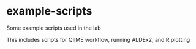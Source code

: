 # example-scripts
Some example scripts used in the lab

This includes scripts for QIIME workflow, running ALDEx2, and R plotting

